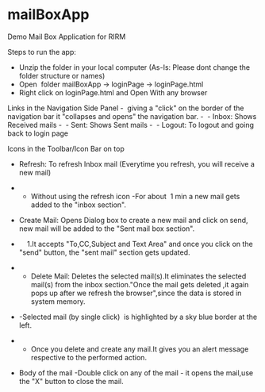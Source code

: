 # mailBoxApp
Demo Mail Box Application for RIRM

Steps to run the app:
- Unzip the folder in your local computer (As-Is: Please dont change the folder structure or names)
- Open  folder mailBoxApp -> loginPage -> loginPage.html
- Right click on loginPage.html and Open With any browser

Links in the Navigation Side Panel 
-  giving a "click" on the border of the navigation bar it "collapses and opens" the navigation bar.
-  - Inbox: Shows Received mails
-  - Sent: Shows Sent mails
-  - Logout: To logout and going back to login page

Icons in the Toolbar/Icon Bar on top
- Refresh: To refresh Inbox mail (Everytime you refresh, you will receive a new mail)
- - Without using the refresh icon -For about  1 min a new mail gets added to the "inbox section".
- Create Mail: Opens Dialog box to create a new mail and click on send, new mail will be added to the "Sent mail box section". 
-      1.It accepts "To,CC,Subject and Text Area" and once you click on the "send" button, the "sent mail" section gets updated.
- - Delete Mail: Deletes the selected mail(s).It eliminates the selected mail(s) from the inbox section."Once the mail gets deleted ,it again pops up after we refresh the                         browser",since the data is stored in system memory.
- -Selected mail (by single click)  is highlighted by a sky blue border at the left.
- - Once you delete and create any mail.It gives you an alert message respective to the performed action.

- Body of the mail
-Double click on any of the mail - it opens the mail,use the "X" button to close the mail.
